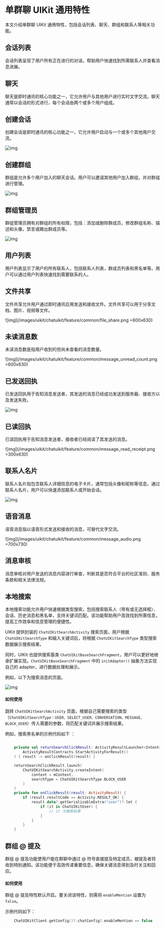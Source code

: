 # 单群聊 UIKit 通用特性

本文介绍单群聊 UIKit 通用特性，包括会话列表、聊天、群组和联系人等相关功能。

<Toc />

## 会话列表

会话列表呈现了用户所有正在进行的对话，帮助用户快速找到所需联系人并查看消息进展。

<ImageGallery>
  <ImageItem src="/images/uikit/chatuikit/android/main_conversation_list.png" title="会话列表" />
</ImageGallery>

## 聊天	

聊天是即时通讯的核心功能之一，它允许用户与其他用户进行实时文字交流。聊天通常以会话的形式进行，每个会话由两个或多个用户组成。

<ImageGallery>
  <ImageItem src="/images/uikit/chatuikit/android/main_chat.png" title="聊天页面" />
</ImageGallery>

## 创建会话

创建会话是即时通讯的核心功能之一，它允许用户启动与一个或多个其他用户交流。

![img](/images/uikit/chatuikit/feature/common/conversation_create.png)

## 创建群组	

群组是允许多个用户加入的聊天会话。用户可以邀请其他用户加入群组，并对群组进行管理。

![img](/images/uikit/chatuikit/feature/common/group_create.png)

## 群组管理员	

群组管理员拥有对群组的所有权限，包括：添加或删除群成员，修改群组名称、描述和头像，禁言或踢出群成员等。

![img](/images/uikit/chatuikit/feature/common/group_admin.png) 

## 用户列表	

用户列表显示了用户的所有联系人，包括联系人列表，群成员列表和黑名单等。用户可以通过用户列表快速找到需要联系的人。

<ImageGallery>
  <ImageItem src="/images/uikit/chatuikit/android/contact_list.png" title="联系人列表" />
</ImageGallery>

## 文件共享	

文件共享允许用户通过即时通讯应用发送和接收文件。文件共享可以用于分享文档、图片、视频等文件。

![img](/images/uikit/chatuikit/feature/common/file_share.png =600x630) 

## 未读消息数	

未读消息数是指用户收到的但尚未查看的消息数量。

![img](/images/uikit/chatuikit/feature/common/message_unread_count.png =600x630) 

## 已发送回执	

已发送回执用于告知消息发送者，其发送的消息已经成功发送到服务器、接收方以及发送失败。

![img](/images/uikit/chatuikit/feature/common/message_delivery_receipt.png) 

## 已读回执

已读回执用于告知消息发送者，接收者已经阅读了其发送的消息。

![img](/images/uikit/chatuikit/feature/common/message_read_receipt.png =300x630) 

## 联系人名片	

联系人名片指包含联系人详细信息的电子卡片，通常包括头像和昵称等信息。通过联系人名片，用户可以快速添加联系人或开始会话。

![img](/images/uikit/chatuikit/feature/common/contact_namecard.png) 

## 语音消息

语音消息指以语音形式发送和接收的消息，可替代文字交流。

![img](/images/uikit/chatuikit/feature/common/message_audio.png =700x730) 

## 消息审核

消息审核对用户发送的消息内容进行审查，判断其是否符合平台的社区准则、服务条款和相关法律法规。

<ImageGallery>
  <ImageItem src="/images/uikit/chatuikit/uniapp/message_report.png" title="消息审核" />
</ImageGallery>

## 本地搜索

本地搜索功能允许用户快速根据类型搜索，包括搜索联系人（带有或无选择框）、会话、历史消息和黑名单，支持关键词匹配。该功能帮助用户高效找到所需信息，提高工作效率和信息管理的便捷性。

UIKit 提供封装的 `ChatUIKitSearchActivity` 搜索页面，用户根据 `ChatUIKitSearchType` 和输入关键词后，将根据 `ChatUIKitSearchType` 类型搜索数据展示搜索结果。

同时，UIKit 也提供搜索基类 `ChatUIKitBaseSearchFragment`，用户可以更好地继承扩展实现。`ChatUIKitBaseSearchFragment` 中的 `initAdapter()` 抽象方法实现自己的 adapter，进行数据处理和展示。

例如，以下为搜索消息的页面。

![img](/images/uikit/chatuikit/feature/common/message_search.png) 

#### 如何使用

跳转 `ChatUIKitSearchActivity` 页面，根据自己需要搜索的类型（`ChatUIKitSearchType：USER、SELECT_USER、CONVERSATION、MESSAGE、BLOCK_USER`）传入需要的参数，将匹配关键词并展示搜索结果。

例如，搜索黑名单的示例代码如下 ：

```kotlin
    
    private val returnSearchClickResult: ActivityResultLauncher<Intent> = registerForActivityResult(
        ActivityResultContracts.StartActivityForResult()
    ) { result -> onClickResult(result) }

    returnSearchClickResult.launch(
        ChatUIKitSearchActivity.createIntent(
            context = mContext,
            searchType = ChatUIKitSearchType.BLOCK_USER
        )
    )
    private fun onClickResult(result: ActivityResult) {
        if (result.resultCode == Activity.RESULT_OK) {
            result.data?.getSerializableExtra("user")?.let {
                if (it is ChatUIKitUser) {
                    // it 为搜索结果 
                }
            }
        }
    }

```

## 群组 @ 提及

群组 @ 提及功能使用户能在群聊中通过 @ 符号直接提及特定成员，被提及者将收到特别通知。该功能便于高效传递重要信息，确保关键消息得到及时关注和回应。

#### 如何使用

群组 @ 提及特性默认开启。要关闭该特性，则需将 `enableMention` 设置为 `false`。

示例代码如下：

```kotlin
    ChatUIKitClient.getConfig()?.chatConfig?.enableMention == false
```

